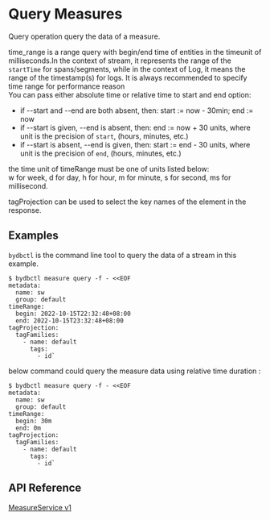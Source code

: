 # Query Measures

Query operation query the data of a measure.

time_range is a range query with begin/end time of entities in the timeunit of milliseconds.In the context of stream, it represents the range of the `startTime` for spans/segments, while in the context of Log, it means the range of the timestamp(s) for logs. It is always recommended to specify time range for performance reason<br>
You can pass either absolute time or relative time to start and end option:<br>
* if --start and --end are both absent, then: start := now - 30min; end := now 
* if --start is given, --end is absent, then: end := now + 30 units, where unit is the precision of `start`, (hours, minutes, etc.)
* if --start is absent, --end is given, then: start := end - 30 units, where unit is the precision of `end`, (hours, minutes, etc.)

the time unit of timeRange must be one of units listed below:<br>
w for week, d for day, h for hour, m for minute, s for second, ms for millisecond.

tagProjection can be used to select the key names of the element in the response.

## Examples
`bydbctl` is the command line tool to query the data of a stream in this example.
```shell
$ bydbctl measure query -f - <<EOF
metadata:
  name: sw
  group: default
timeRange:
  begin: 2022-10-15T22:32:48+08:00
  end: 2022-10-15T23:32:48+08:00
tagProjection:
  tagFamilies:
    - name: default
      tags:
        - id`
```
below command could query the measure data using relative time duration :
```shell
$ bydbctl measure query -f - <<EOF
metadata:
  name: sw
  group: default
timeRange:
  begin: 30m
  end: 0m
tagProjection:
  tagFamilies:
    - name: default
      tags:
        - id`
```

## API Reference

[MeasureService v1](../../api-reference.md#measureservice)
